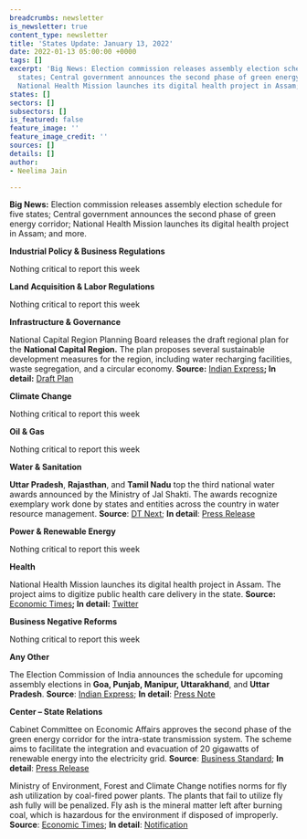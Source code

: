 ```yaml
---
breadcrumbs: newsletter
is_newsletter: true
content_type: newsletter
title: 'States Update: January 13, 2022'
date: 2022-01-13 05:00:00 +0000
tags: []
excerpt: 'Big News: Election commission releases assembly election schedule for five
  states; Central government announces the second phase of green energy corridor;
  National Health Mission launches its digital health project in Assam; and more.'
states: []
sectors: []
subsectors: []
is_featured: false
feature_image: ''
feature_image_credit: ''
sources: []
details: []
author:
- Neelima Jain

---
```

**Big News:** Election commission releases assembly election schedule for five states; Central government announces the second phase of green energy corridor; National Health Mission launches its digital health project in Assam; and more.

**Industrial Policy & Business Regulations**

Nothing critical to report this week

**Land Acquisition & Labor Regulations**

Nothing critical to report this week

**Infrastructure & Governance**

National Capital Region Planning Board releases the draft regional plan for the **National Capital Region.** The plan proposes several sustainable development measures for the region, including water recharging facilities, waste segregation, and a circular economy. **Source:** [Indian Express](https://indianexpress.com/article/cities/delhi/delhi-draft-plan-to-reuse-water-manage-supply-7708830/)**; In detail:** [Draft Plan](http://ncrpb.nic.in/pdf_files/DraftRegionalPlan-2041_English.pdf)

**Climate Change**

Nothing critical to report this week

**Oil & Gas**

Nothing critical to report this week

**Water & Sanitation**

**Uttar Pradesh**, **Rajasthan**, and **Tamil Nadu** top the third national water awards announced by the Ministry of Jal Shakti. The awards recognize exemplary work done by states and entities across the country in water resource management. **Source**: [DT Next](https://www.dtnext.in/News/TamilNadu/2022/01/08045956/1337695/UP-tops-Tamil-Nadu-3rd-in-water-conservation.vpf); **In detail**: [Press Release](https://pib.gov.in/PressReleasePage.aspx?PRID=1788293)

**Power & Renewable Energy**

Nothing critical to report this week

**Health**

National Health Mission launches its digital health project in Assam. The project aims to digitize public health care delivery in the state. **Source:** [Economic Times](https://economictimes.indiatimes.com/news/india/national-health-mission-launches-project-niramay-in-assam/articleshow/88780886.cms)**; In detail:** [Twitter](https://twitter.com/PiramalS/status/1480809949554827264?s=20)

**Business Negative Reforms**

Nothing critical to report this week

**Any Other**

The Election Commission of India announces the schedule for upcoming assembly elections in **Goa, Punjab, Manipur, Uttarakhand**, and **Uttar Pradesh**. **Source**: [Indian Express](https://indianexpress.com/article/india/assembly-election-2022-live-updates-uttar-pradesh-punjab-goa-manipur-uttarakhand-bjp-congress-pm-security-breach-reactions-7712566/); **In detail**: [Press Note](https://eci.gov.in/files/file/13931-press-note-for-the-general-election-to-legislative-assemblies-of-goa-manipur-punjab-uttarakhand-and-uttar-pradesh-2022-reg/)

**Center – State Relations**

Cabinet Committee on Economic Affairs approves the second phase of the green energy corridor for the intra-state transmission system. The scheme aims to facilitate the integration and evacuation of 20 gigawatts of renewable energy into the electricity grid. **Source**: [Business Standard](https://www.business-standard.com/article/economy-policy/cabinet-approves-rs-12-000-cr-for-2nd-phase-of-green-energy-corridor-122010601069_1.html); **In detail**: [Press Release](https://pib.gov.in/PressReleasePage.aspx?PRID=1788011)

Ministry of Environment, Forest and Climate Change notifies norms for fly ash utilization by coal-fired power plants. The plants that fail to utilize fly ash fully will be penalized. Fly ash is the mineral matter left after burning coal, which is hazardous for the environment if disposed of improperly. **Source**: [Economic Times](https://energy.economictimes.indiatimes.com/news/coal/govt-introduces-penalty-regime-for-non-compliance-of-fly-ash-utilisation/88684106); **In detail**: [Notification](https://moef.gov.in/wp-content/uploads/2022/01/Fly-ash-notification-2021.pdf)
